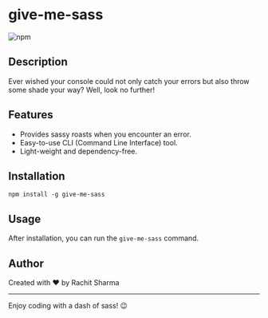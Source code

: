 # give-me-sass

![npm](https://img.shields.io/npm/v/give-me-sass)

## Description

Ever wished your console could not only catch your errors but also throw some shade your way? Well, look no further! 

## Features

- Provides sassy roasts when you encounter an error.
- Easy-to-use CLI (Command Line Interface) tool.
- Light-weight and dependency-free.

## Installation

`npm install -g give-me-sass`

## Usage

After installation, you can run the `give-me-sass` command.

## Author

Created with ❤️ by Rachit Sharma

---

Enjoy coding with a dash of sass! 😉